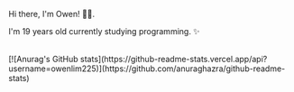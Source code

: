 Hi there, I'm Owen! 🙋‍♂️. 

I'm 19 years old currently studying programming. ✨

<br />
[![Anurag's GitHub stats](https://github-readme-stats.vercel.app/api?username=owenlim225)](https://github.com/anuraghazra/github-readme-stats)
<br />

<!--
**owenlim225/owenlim225** is a ✨ _special_  repository because its `README.md` (this file) appears on your GitHub profile.

Here are some ideas to get you started:

- 🔭 I’m currently working on ...
- 🌱 I’m currently learning ...
- 👯 I’m looking to collaborate on ...
- 🤔 I’m looking for help with ...
- 💬 Ask me about ...
- 📫 How to reach me: ...
- 😄 Pronouns: ...
- ⚡ Fun fact: ...
-->
